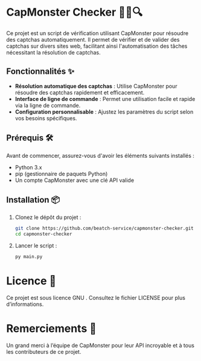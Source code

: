 # CapMonster Checker 🕵️‍♂️🔍

Ce projet est un script de vérification utilisant CapMonster pour résoudre des captchas automatiquement. Il permet de vérifier et de valider des captchas sur divers sites web, facilitant ainsi l'automatisation des tâches nécessitant la résolution de captchas.

## Fonctionnalités ✨

- **Résolution automatique des captchas** : Utilise CapMonster pour résoudre des captchas rapidement et efficacement.
- **Interface de ligne de commande** : Permet une utilisation facile et rapide via la ligne de commande.
- **Configuration personnalisable** : Ajustez les paramètres du script selon vos besoins spécifiques.

## Prérequis 🛠️

Avant de commencer, assurez-vous d'avoir les éléments suivants installés :

- Python 3.x
- pip (gestionnaire de paquets Python)
- Un compte CapMonster avec une clé API valide

## Installation 📦

1. Clonez le dépôt du projet :
   ```sh
   git clone https://github.com/beatch-service/capmonster-checker.git
   cd capmonster-checker

2. Lancer le script :
   ```sh
   py main.py

# Licence 📜
Ce projet est sous licence GNU . Consultez le fichier LICENSE pour plus d’informations.

# Remerciements 🙏
Un grand merci à l’équipe de CapMonster pour leur API incroyable et à tous les contributeurs de ce projet.
